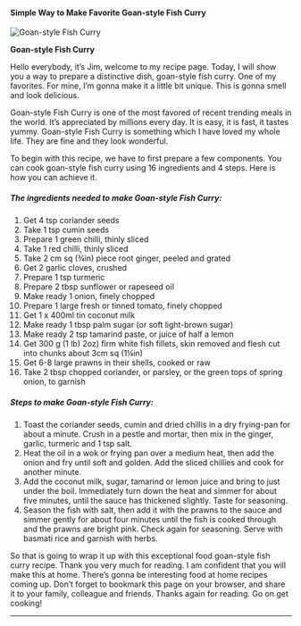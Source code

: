             

#### Simple Way to Make Favorite Goan-style Fish Curry

![Goan-style Fish Curry](https://img-global.cpcdn.com/recipes/44af22dbb1cb4697/751x532cq70/goan-style-fish-curry-recipe-main-photo.jpg)

**Goan-style Fish Curry**

Hello everybody, it’s Jim, welcome to my recipe page. Today, I will show you a way to prepare a distinctive dish, goan-style fish curry. One of my favorites. For mine, I’m gonna make it a little bit unique. This is gonna smell and look delicious.

Goan-style Fish Curry is one of the most favored of recent trending meals in the world. It’s appreciated by millions every day. It is easy, it is fast, it tastes yummy. Goan-style Fish Curry is something which I have loved my whole life. They are fine and they look wonderful.

To begin with this recipe, we have to first prepare a few components. You can cook goan-style fish curry using 16 ingredients and 4 steps. Here is how you can achieve it.

##### The ingredients needed to make Goan-style Fish Curry:

1.  Get 4 tsp coriander seeds
2.  Take 1 tsp cumin seeds
3.  Prepare 1 green chilli, thinly sliced
4.  Take 1 red chilli, thinly sliced
5.  Take 2 cm sq (¾in) piece root ginger, peeled and grated
6.  Get 2 garlic cloves, crushed
7.  Prepare 1 tsp turmeric
8.  Prepare 2 tbsp sunflower or rapeseed oil
9.  Make ready 1 onion, finely chopped
10.  Prepare 1 large fresh or tinned tomato, finely chopped
11.  Get 1 x 400ml tin coconut milk
12.  Make ready 1 tbsp palm sugar (or soft light-brown sugar)
13.  Make ready 2 tsp tamarind paste, or juice of half a lemon
14.  Get 300 g (1 lb) 2oz) firm white fish fillets, skin removed and flesh cut into chunks about 3cm sq (1¼in)
15.  Get 6-8 large prawns in their shells, cooked or raw
16.  Take 2 tbsp chopped coriander, or parsley, or the green tops of spring onion, to garnish

##### Steps to make Goan-style Fish Curry:

1.  Toast the coriander seeds, cumin and dried chillis in a dry frying-pan for about a minute. Crush in a pestle and mortar, then mix in the ginger, garlic, turmeric and 1 tsp salt.
2.  Heat the oil in a wok or frying pan over a medium heat, then add the onion and fry until soft and golden. Add the sliced chillies and cook for another minute.
3.  Add the coconut milk, sugar, tamarind or lemon juice and bring to just under the boil. Immediately turn down the heat and simmer for about five minutes, until the sauce has thickened slightly. Taste for seasoning.
4.  Season the fish with salt, then add it with the prawns to the sauce and simmer gently for about four minutes until the fish is cooked through and the prawns are bright pink. Check again for seasoning. Serve with basmati rice and garnish with herbs.

So that is going to wrap it up with this exceptional food goan-style fish curry recipe. Thank you very much for reading. I am confident that you will make this at home. There’s gonna be interesting food at home recipes coming up. Don’t forget to bookmark this page on your browser, and share it to your family, colleague and friends. Thanks again for reading. Go on get cooking!

* * *